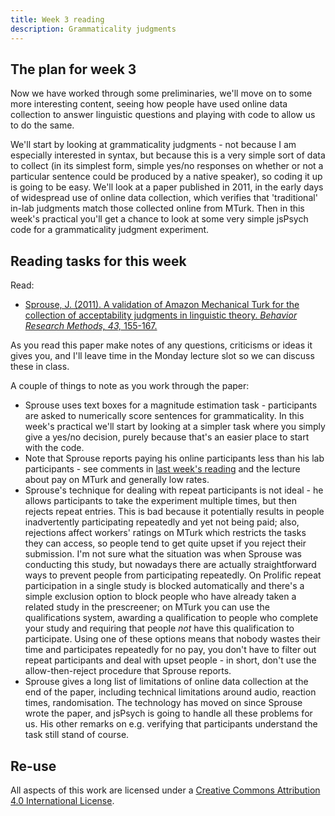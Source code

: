 ```yaml
---
title: Week 3 reading
description: Grammaticality judgments
---
```


## The plan for week 3

Now we have worked through some preliminaries, we'll move on to some more interesting content, seeing how people have used online data collection to answer linguistic questions and playing with code to allow us to do the same.

We'll start by looking at grammaticality judgments - not because I am especially interested in syntax, but because this is a very simple sort of data to collect (in its simplest form, simple yes/no responses on whether or not a particular sentence could be produced by a native speaker), so coding it up is going to be easy. We'll look at a paper published in 2011, in the early days of widespread use of online data collection, which verifies that 'traditional' in-lab judgments match those collected online from MTurk. Then in this week's practical you'll get a chance to look at some very simple jsPsych code for a grammaticality judgment experiment.

## Reading tasks for this week

Read:
- [Sprouse, J. (2011). A validation of Amazon Mechanical Turk for the collection of acceptability judgments in linguistic theory.
*Behavior Research Methods, 43,* 155-167.](https://doi.org/10.3758/s13428-010-0039-7)

As you read this paper make notes of any questions, criticisms or ideas it gives you, and I'll leave time in the Monday lecture slot so we can discuss these in class. 

A couple of things to note as you work through the paper:
- Sprouse uses text boxes for a magnitude estimation task - participants are asked to numerically score sentences for grammaticality. In this week's practical we'll start by looking at a simpler task where you simply give a yes/no decision, purely because that's an easier place to start with the code.
- Note that Sprouse reports paying his online participants less than his lab participants - see comments in [last week's reading](oels_reading_wk2.md) and the lecture about pay on MTurk and generally low rates.
- Sprouse's technique for dealing with repeat participants is not ideal - he allows participants to take the experiment multiple times, but then rejects repeat entries. This is bad because it potentially results in people inadvertently participating repeatedly and yet not being paid; also, rejections affect workers' ratings on MTurk which restricts the tasks they can access, so people tend to get quite upset if you reject their submission. I'm not sure what the situation was when Sprouse was conducting this study, but nowadays there are actually straightforward ways to prevent people from participating repeatedly. On Prolific repeat participation in a single study is blocked automatically and there's a simple exclusion option to block people who have already taken a related study in the prescreener; on MTurk you can use the qualifications system, awarding a qualification to people who complete your study and requiring that people *not* have this qualification to participate. Using one of these options means that nobody wastes their time and participates repeatedly for no pay, you don't have to filter out repeat participants and deal with upset people - in short, don't use the allow-then-reject procedure that Sprouse reports.
- Sprouse gives a long list of limitations of online data collection at the end of the paper, including technical limitations around audio, reaction times, randomisation. The technology has moved on since Sprouse wrote the paper, and jsPsych is going to handle all these problems for us. His other remarks on e.g. verifying that participants understand the task still stand of course.


## Re-use

All aspects of this work are licensed under a [Creative Commons Attribution 4.0 International License](http://creativecommons.org/licenses/by/4.0/).

